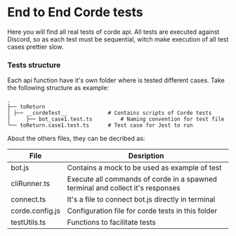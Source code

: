 # End to End Corde tests

Here you will find all real tests of corde api. All tests are executed against Discord, so
as each test must be sequential, witch make execution of all test cases prettier slow.

### Tests structure

Each api function have it's own folder where is tested different cases.
Take the following structure as example:

    .
    ├── toReturn
    │ ├── __cordeTest__             # Contains scripts of Corde tests
    │     ├── bot_case1.test.ts         # Naming convention for test file
    └── toReturn.case1.test.ts      # Test case for Jest to run

About the others files, they can be decribed as:

| File            | Desription                                                                     |
| --------------- | ------------------------------------------------------------------------------ |
| bot.js          | Contains a mock to be used as example of test                                  |
| cliRunner.ts    | Execute all commands of corde in a spawned terminal and collect it's responses |
| connect.ts      | It's a file to connect bot.js directly in terminal                             |
| corde.config.js | Configuration file for corde tests in this folder                              |
| testUtils.ts    | Functions to facilitate tests                                                  |
